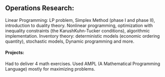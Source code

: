 ## Operations Research: 
Linear Programming: LP problem, Simplex Method (phase I and phase II), introduction to duality theory. Nonlinear programming, optimization with inequality constraints (the KarushKuhn-Tucker conditions), algorithmic implementation. Inventory theory: deterministic models (economic ordering quantity),
stochastic models, Dynamic programming and more. 
#### Projects: 
Had to deliver 4 math exercises. Used AMPL (A Mathematical Programming Language) mostly for maximizing problems.
